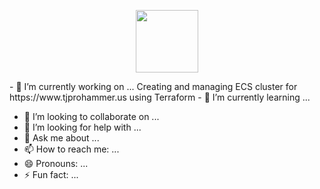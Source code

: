 

<p align='center'>
  <img src="https://github.com/tjprohammer/tjprohammer/assets/65262637/462c4596-668a-439c-9e6a-58829bdb00a5" width='100'>
</p>
- 🔭 I’m currently working on ...
  Creating and managing ECS cluster for https://www.tjprohammer.us using Terraform
- 🌱 I’m currently learning ...

- 👯 I’m looking to collaborate on ...
- 🤔 I’m looking for help with ...
- 💬 Ask me about ...
- 📫 How to reach me: ...
- 😄 Pronouns: ...
- ⚡ Fun fact: ...

